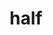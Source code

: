 ---
title: "half"
layout: cache
categories: [package, develop-2025-05-04]
meta: {"compilers": ["none"], "num_specs": 1, "num_specs_by_stack": {"ml-linux-x86_64-rocm": 1, "root": 1}, "oss": ["ubuntu24.04"], "platforms": ["linux"], "stacks": ["ml-linux-x86_64-rocm", "root"], "targets": ["x86_64_v3"], "versions": ["1.12.0"]}
spec_details: [{"compiler": "none", "hash": "xxg56pruysvhjupedexjzswpwwc4lgnt", "os": "ubuntu24.04", "platform": "linux", "size": "-", "stacks": ["ml-linux-x86_64-rocm", "root"], "target": "x86_64_v3", "variants": ["build_system=generic"], "versions": ["1.12.0"]}]
---